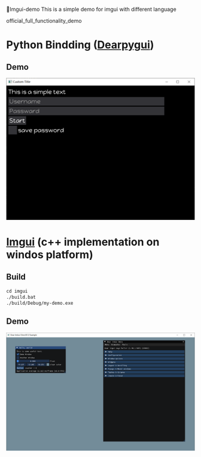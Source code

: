 🌻Imgui-demo
This is a simple demo for imgui with different language

official_full_functionality_demo

# Python Bindding ([Dearpygui](https://github.com/hoffstadt/DearPyGui))
## Demo

![](.assets\\my-demo.png)


# [Imgui](https://github.com/ocornut/imgui) (c++ implementation on windos platform)

## Build 
```shell
cd imgui
./build.bat
./build/Debug/my-demo.exe
```
## Demo
![](./.assets/my-demo-cpp.PNG)